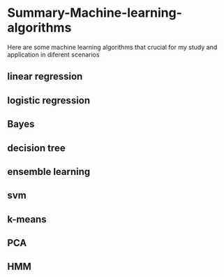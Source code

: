 # Summary-Machine-learning-algorithms
Here are some machine learning algorithms that crucial for my study and application in diferent scenarios


## linear regression
           

## logistic regression


## Bayes


## decision tree


## ensemble learning


## svm


## k-means


## PCA


## HMM
